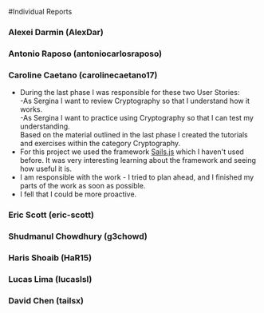#Individual Reports

<h3>Alexei Darmin (AlexDar)</h3>  

<h3>Antonio Raposo (antoniocarlosraposo)</h3>

<h3>Caroline Caetano (carolinecaetano17)</h3> 
<ul>
  <li>
    During the last phase I was responsible for these two User Stories:<br>
    -As Sergina I want to review Cryptography so that I understand how it works.<br>
    -As Sergina I want to practice using Cryptography so that I can test my understanding.<br>
    Based on the material outlined in the last phase I created the tutorials and exercises within the category Cryptography.
  </li>
  <li>
    For this project we used the framework <a href= "http://sailsjs.org/#!/">Sails.js</a> which I haven't used before. It was very interesting learning about the framework and seeing how useful it is.
  </li>
  <li> 
  I am responsible with the work - I tried to plan ahead, and I finished my parts of the work as soon as possible.
  </li>
  <li> I fell that I could be more proactive.</li>
</ul>

<h3>Eric Scott (eric-scott)</h3>  

<h3>Shudmanul Chowdhury (g3chowd)</h3>  

<h3>Haris Shoaib (HaR15)</h3>  

<h3>Lucas Lima (lucaslsl)</h3>  

<h3>David Chen (tailsx)</h3>
